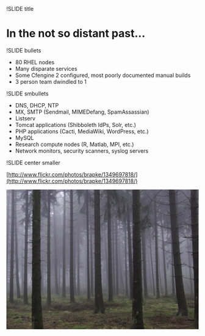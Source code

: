 !SLIDE title

# In the not so distant past... #

!SLIDE bullets

* 80 RHEL nodes
* Many disparate services
* Some Cfengine 2 configured, most poorly documented manual builds
* 3 person team dwindled to 1

!SLIDE smbullets

* DNS, DHCP, NTP
* MX, SMTP (Sendmail, MIMEDefang, SpamAssassian)
* Listserv
* Tomcat applications (Shibboleth IdPs, Solr, etc.)
* PHP applications (Cacti, MediaWiki, WordPress, etc.)
* MySQL
* Research compute nodes (R, Matlab, MPI, etc.)
* Network monitors, security scanners, syslog servers

!SLIDE center smaller

[http://www.flickr.com/photos/brapke/1349697818/](http://www.flickr.com/photos/brapke/1349697818/)

![fogwoods2](fogwoods.jpg)
